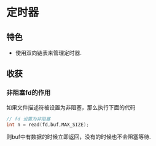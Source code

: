 # 定时器

## 特色

- 使用双向链表来管理定时器. 

## 收获

### 非阻塞fd的作用

如果文件描述符被设置为非阻塞，那么执行下面的代码
```cpp
// fd 设置为非阻塞
int n = read(fd,buf,MAX_SIZE);
```

则buf中有数据的时候立即返回，没有的时候也不会阻塞等待.